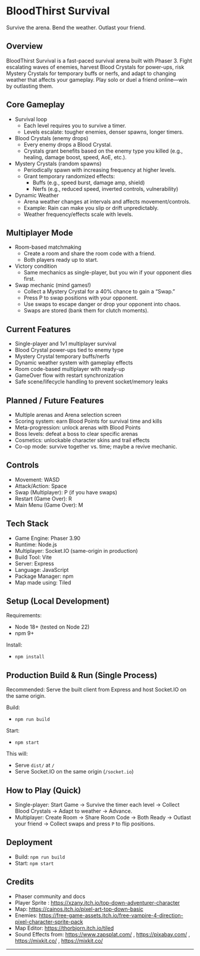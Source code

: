 # BloodThirst Survival

Survive the arena. Bend the weather. Outlast your friend.

## Overview

BloodThirst Survival is a fast-paced survival arena built with Phaser 3. Fight escalating waves of enemies, harvest Blood Crystals for power-ups, risk Mystery Crystals for temporary buffs or nerfs, and adapt to changing weather that affects your gameplay. Play solo or duel a friend online—win by outlasting them.

## Core Gameplay

- Survival loop
    - Each level requires you to survive a timer.
    - Levels escalate: tougher enemies, denser spawns, longer timers.
- Blood Crystals (enemy drops)
    - Every enemy drops a Blood Crystal.
    - Crystals grant benefits based on the enemy type you killed (e.g., healing, damage boost, speed, AoE, etc.).
- Mystery Crystals (random spawns)
    - Periodically spawn with increasing frequency at higher levels.
    - Grant temporary randomized effects:
        - Buffs (e.g., speed burst, damage amp, shield)
        - Nerfs (e.g., reduced speed, inverted controls, vulnerability)
- Dynamic Weather
    - Arena weather changes at intervals and affects movement/controls.
    - Example: Rain can make you slip or drift unpredictably.
    - Weather frequency/effects scale with levels.


## Multiplayer Mode

- Room-based matchmaking
    - Create a room and share the room code with a friend.
    - Both players ready up to start.
- Victory condition
    - Same mechanics as single-player, but you win if your opponent dies first.
- Swap mechanic (mind games!)
    - Collect a Mystery Crystal for a 40% chance to gain a “Swap.”
    - Press P to swap positions with your opponent.
    - Use swaps to escape danger or drop your opponent into chaos.
    - Swaps are stored (bank them for clutch moments).


## Current Features

- Single-player and 1v1 multiplayer survival
- Blood Crystal power-ups tied to enemy type
- Mystery Crystal temporary buffs/nerfs
- Dynamic weather system with gameplay effects
- Room code-based multiplayer with ready-up
- GameOver flow with restart synchronization
- Safe scene/lifecycle handling to prevent socket/memory leaks


## Planned / Future Features

- Multiple arenas and Arena selection screen
- Scoring system: earn Blood Points for survival time and kills
- Meta-progression: unlock arenas with Blood Points
- Boss levels: defeat a boss to clear specific arenas
- Cosmetics: unlockable character skins and trail effects
- Co-op mode: survive together vs. time; maybe a revive mechanic.


## Controls

- Movement: WASD
- Attack/Action: Space
- Swap (Multiplayer): P (if you have swaps)
- Restart (Game Over): R
- Main Menu (Game Over): M


## Tech Stack

- Game Engine: Phaser 3.90 
- Runtime: Node.js
- Multiplayer: Socket.IO (same-origin in production)
- Build Tool: Vite
- Server: Express
- Language: JavaScript
- Package Manager: npm
- Map made using: Tiled


## Setup (Local Development)

Requirements:

- Node 18+ (tested on Node 22)
- npm 9+

Install:

- `npm install`


## Production Build \& Run (Single Process)

Recommended: Serve the built client from Express and host Socket.IO on the same origin.

Build:

- `npm run build`

Start:

- `npm start`

This will:

- Serve `dist/` at `/`
- Serve Socket.IO on the same origin (`/socket.io`)


## How to Play (Quick)

- Single-player: Start Game → Survive the timer each level → Collect Blood Crystals → Adapt to weather → Advance.
- Multiplayer: Create Room → Share Room Code → Both Ready → Outlast your friend → Collect swaps and press `P` to flip positions.


## Deployment

- Build: `npm run build`
- Start: `npm start`


## Credits

- Phaser community and docs
- Player Sprite : https://xzany.itch.io/top-down-adventurer-character
- Map: https://cainos.itch.io/pixel-art-top-down-basic
- Enemies: https://free-game-assets.itch.io/free-vampire-4-direction-pixel-character-sprite-pack
- Map Editor: https://thorbjorn.itch.io/tiled
- Sound Effects from: https://www.zapsplat.com/ , https://pixabay.com/ , https://mixkit.co/ , https://mixkit.co/ 


***


